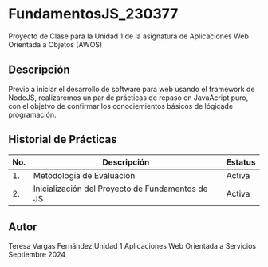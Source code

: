 # FundamentosJS_230377
Proyecto de Clase para la Unidad 1 de la asignatura de Aplicaciones Web Orientada a Objetos (AWOS)


## Descripción 

Previo a iniciar el desarrollo de software para web usando el framework de NodeJS, realizaremos un par de prácticas de repaso en JavaAcript puro, con el objetvo de confirmar los conociemientos básicos de lógicade programación.


## Historial de Prácticas 

|No.|Descripción|Estatus|
|--|--|--|
|1.|Metodología de Evaluación| Activa|
|2.|Inicialización del Proyecto de Fundamentos de JS| Activa|

## Autor
Teresa Vargas Fernández 
Unidad 1
Aplicaciones Web Orientada a Servicios
Septiembre 2024

